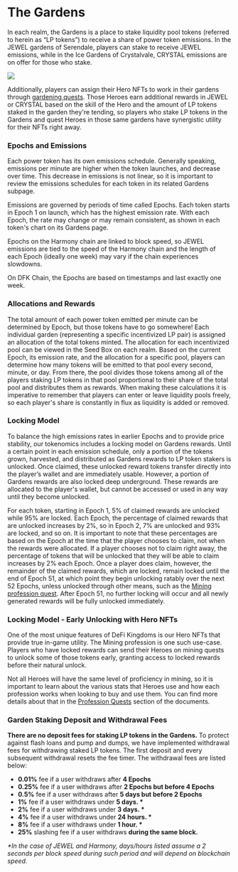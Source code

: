 # The Gardens

In each realm, the Gardens is a place to stake liquidity pool tokens (referred to herein as “LP tokens”) to receive a share of power token emissions. In the JEWEL gardens of Serendale, players can stake to receive JEWEL emissions, while in the Ice Gardens of Crystalvale, CRYSTAL emissions are on offer for those who stake.

![](<../../.gitbook/assets/Cute Henry.gif>)

Additionally, players can assign their Hero NFTs to work in their gardens through [gardening quests](https://docs.defikingdoms.com/learn/gameplay/professions/gardening). Those Heroes earn additional rewards in JEWEL or CRYSTAL based on the skill of the Hero and the amount of LP tokens staked in the garden they're tending, so players who stake LP tokens in the Gardens and quest Heroes in those same gardens have synergistic utility for their NFTs right away.

### Epochs and Emissions

Each power token has its own emissions schedule. Generally speaking, emissions per minute are higher when the token launches, and decrease over time. This decrease in emissions is not linear, so it is important to review the emissions schedules for each token in its related Gardens subpage.

Emissions are governed by periods of time called Epochs. Each token starts in Epoch 1 on launch, which has the highest emission rate. With each Epoch, the rate may change or may remain consistent, as shown in each token's chart on its Gardens page.

Epochs on the Harmony chain are linked to block speed, so JEWEL emissions are tied to the speed of the Harmony chain and the length of each Epoch (ideally one week) may vary if the chain experiences slowdowns.

On DFK Chain, the Epochs are based on timestamps and last exactly one week.

### Allocations and Rewards

The total amount of each power token emitted per minute can be determined by Epoch, but those tokens have to go somewhere! Each individual garden (representing a specific incentivized LP pair) is assigned an allocation of the total tokens minted. The allocation for each incentivized pool can be viewed in the Seed Box on each realm. Based on the current Epoch, its emission rate, and the allocation for a specific pool, players can determine how many tokens will be emitted to that pool every second, minute, or day. From there, the pool divides those tokens among all of the players staking LP tokens in that pool proportional to their share of the total pool and distributes them as rewards. When making these calculations it is imperative to remember that players can enter or leave liquidity pools freely, so each player's share is constantly in flux as liquidity is added or removed.

### Locking Model

To balance the high emissions rates in earlier Epochs and to provide price stability, our tokenomics includes a locking model on Gardens rewards. Until a certain point in each emission schedule, only a portion of the tokens grown, harvested, and distributed as Gardens rewards to LP token stakers is unlocked. Once claimed, these unlocked reward tokens transfer directly into the player’s wallet and are immediately usable. However, a portion of Gardens rewards are also locked deep underground. These rewards are allocated to the player's wallet, but cannot be accessed or used in any way until they become unlocked.

For each token, starting in Epoch 1, 5% of claimed rewards are unlocked while 95% are locked. Each Epoch, the percentage of claimed rewards that are unlocked increases by 2%, so in Epoch 2, 7% are unlocked and 93% are locked, and so on. It is important to note that these percentages are based on the Epoch at the time that the player chooses to claim, not when the rewards were allocated. If a player chooses not to claim right away, the percentage of tokens that will be unlocked that they will be able to claim increases by 2% each Epoch. Once a player does claim, however, the remainder of the claimed rewards, which are locked, remain locked until the end of Epoch 51, at which point they begin unlocking ratably over the next 52 Epochs, unless unlocked through other means, such as the [Mining profession quest](https://docs.defikingdoms.com/learn/gameplay/professions/jewel-mining). After Epoch 51, no further locking will occur and all newly generated rewards will be fully unlocked immediately.

### Locking Model - Early Unlocking with Hero NFTs

One of the most unique features of DeFi Kingdoms is our Hero NFTs that provide true in-game utility. The Mining profession is one such use-case. Players who have locked rewards can send their Heroes on mining quests to unlock some of those tokens early, granting access to locked rewards before their natural unlock.

Not all Heroes will have the same level of proficiency in mining, so it is important to learn about the various stats that Heroes use and how each profession works when looking to buy and use them. You can find more details about that in the [Profession Quests](https://docs.defikingdoms.com/learn/gameplay/professions) section of the documents.

### **Garden Staking Deposit and Withdrawal Fees**

**There are no deposit fees for staking LP tokens in the Gardens.** To protect against flash loans and pump and dumps, we have implemented withdrawal fees for withdrawing staked LP tokens. The first deposit and every subsequent withdrawal resets the fee timer. The withdrawal fees are listed below:

* **0.01%** fee if a user withdraws after **4 Epochs**
* **0.25%** fee if a user withdraws after **2 Epochs but before 4 Epochs**
* **0.5%** fee if a user withdraws after **5 days but before 2 Epochs**
* **1%** fee if a user withdraws under **5 days. \***
* **2%** fee if a user withdraws under **3 days. \***&#x20;
* **4%** fee if a user withdraws under **24 hours. \***&#x20;
* **8%** fee if a user withdraws under **1 hour. \***
* **25%** slashing fee if a user withdraws **during the same block.**

_\*In the case of JEWEL and Harmony, days/hours listed assume a 2 seconds per block speed during such period and will depend on blockchain speed._
